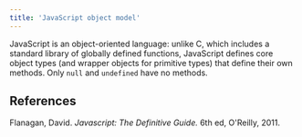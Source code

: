 ```yaml
---
title: 'JavaScript object model'
---
```


JavaScript is an object-oriented language: unlike C, which includes a standard library of globally defined functions, JavaScript defines core object types (and wrapper objects for primitive types) that define their own methods. Only `null` and `undefined` have no methods.


## References

Flanagan, David. *Javascript: The Definitive Guide.* 6th ed, O'Reilly, 2011.
